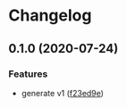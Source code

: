 # Changelog

## 0.1.0 (2020-07-24)


### Features

* generate v1 ([f23ed9e](https://www.github.com/googleapis/python-pubsublite/commit/f23ed9e97d0155c2a7752bca595b1f8c17bc9bfc))
